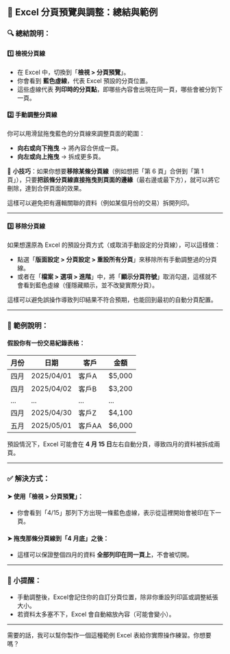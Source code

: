 ## 📄 **Excel 分頁預覽與調整：總結與範例**

### 🔍 **總結說明：**

#### 1️⃣ **檢視分頁線**
- 在 Excel 中，切換到「**檢視 > 分頁預覽**」。
- 你會看到 **藍色虛線**，代表 Excel 預設的分頁位置。
- 這些虛線代表 **列印時的分頁點**，即哪些內容會出現在同一頁，哪些會被分到下一頁。

#### 2️⃣ **手動調整分頁線**
你可以用滑鼠拖曳藍色的分頁線來調整頁面的範圍：

- **向右或向下拖曳** → 將內容合併成一頁。  
- **向左或向上拖曳** → 拆成更多頁。  

📌 **小技巧**：如果你想要**移除某條分頁線**（例如想把「第 6 頁」合併到「第 1 頁」），只要**把該條分頁線直接拖曳到頁面的邊緣**（最右邊或最下方），就可以將它刪除，達到合併頁面的效果。

這樣可以避免把有邏輯關聯的資料（例如某個月份的交易）拆開列印。

---

#### 3️⃣ **移除分頁線**  
如果想還原為 Excel 的預設分頁方式（或取消手動設定的分頁線），可以這樣做：

- 點選「**版面設定 > 分頁設定 > 重設所有分頁**」來移除所有手動調整過的分頁線。  
- 或者在「**檔案 > 選項 > 進階**」中，將「**顯示分頁符號**」取消勾選，這樣就不會看到藍色虛線（僅隱藏顯示，並不改變實際分頁）。

這樣可以避免誤操作導致列印結果不符合預期，也能回到最初的自動分頁配置。

--- 

### 📘 **範例說明：**

#### 假設你有一份交易紀錄表格：

| 月份 | 日期       | 客戶       | 金額    |
|------|------------|------------|---------|
| 四月 | 2025/04/01 | 客戶A      | $5,000  |
| 四月 | 2025/04/02 | 客戶B      | $3,200  |
| ...  | ...        | ...        | ...     |
| 四月 | 2025/04/30 | 客戶Z      | $4,100  |
| 五月 | 2025/05/01 | 客戶AA     | $6,000  |

預設情況下，Excel 可能會在 **4 月 15 日**左右自動分頁，導致四月的資料被拆成兩頁。

---

### ✅ 解決方式：

#### ➤ 使用「檢視 > 分頁預覽」：
- 你會看到「4/15」那列下方出現一條藍色虛線，表示從這裡開始會被印在下一頁。

#### ➤ 拖曳那條分頁線到「4 月底」之後：
- 這樣可以保證整個四月的資料 **全部列印在同一頁上**，不會被切開。

---

### 📌 小提醒：
- 手動調整後，Excel會記住你的自訂分頁位置，除非你重設列印區或調整紙張大小。
- 若資料太多塞不下，Excel 會自動縮放內容（可能會變小）。

---

需要的話，我可以幫你製作一個這種範例 Excel 表給你實際操作練習。你想要嗎？